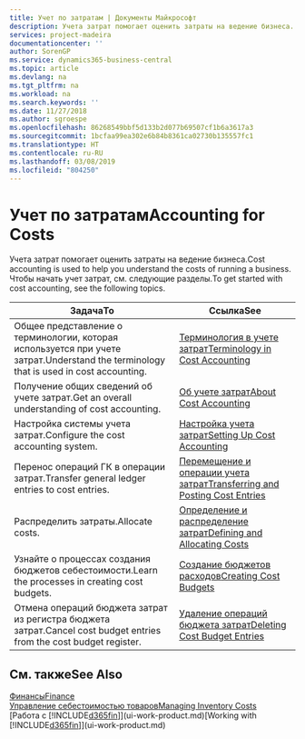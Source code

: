 ```yaml
---
title: Учет по затратам | Документы Майкрософт
description: Учета затрат помогает оценить затраты на ведение бизнеса. Чтобы начать учет затрат, см. следующие разделы.
services: project-madeira
documentationcenter: ''
author: SorenGP
ms.service: dynamics365-business-central
ms.topic: article
ms.devlang: na
ms.tgt_pltfrm: na
ms.workload: na
ms.search.keywords: ''
ms.date: 11/27/2018
ms.author: sgroespe
ms.openlocfilehash: 86268549bbf5d133b2d077b69507cf1b6a3617a3
ms.sourcegitcommit: 1bcfaa99ea302e6b84b8361ca02730b135557fc1
ms.translationtype: HT
ms.contentlocale: ru-RU
ms.lasthandoff: 03/08/2019
ms.locfileid: "804250"
---
```

# <a name="accounting-for-costs"></a><span data-ttu-id="59988-104">Учет по затратам</span><span class="sxs-lookup"><span data-stu-id="59988-104">Accounting for Costs</span></span>
<span data-ttu-id="59988-105">Учета затрат помогает оценить затраты на ведение бизнеса.</span><span class="sxs-lookup"><span data-stu-id="59988-105">Cost accounting is used to help you understand the costs of running a business.</span></span> <span data-ttu-id="59988-106">Чтобы начать учет затрат, см. следующие разделы.</span><span class="sxs-lookup"><span data-stu-id="59988-106">To get started with cost accounting, see the following topics.</span></span>  

|<span data-ttu-id="59988-107">Задача</span><span class="sxs-lookup"><span data-stu-id="59988-107">To</span></span>|<span data-ttu-id="59988-108">Ссылка</span><span class="sxs-lookup"><span data-stu-id="59988-108">See</span></span>|  
|--------|---------|  
|<span data-ttu-id="59988-109">Общее представление о терминологии, которая используется при учете затрат.</span><span class="sxs-lookup"><span data-stu-id="59988-109">Understand the terminology that is used in cost accounting.</span></span>|[<span data-ttu-id="59988-110">Терминология в учете затрат</span><span class="sxs-lookup"><span data-stu-id="59988-110">Terminology in Cost Accounting</span></span>](finance-terminology-in-cost-accounting.md)|  
|<span data-ttu-id="59988-111">Получение общих сведений об учете затрат.</span><span class="sxs-lookup"><span data-stu-id="59988-111">Get an overall understanding of cost accounting.</span></span>|[<span data-ttu-id="59988-112">Об учете затрат</span><span class="sxs-lookup"><span data-stu-id="59988-112">About Cost Accounting</span></span>](finance-about-cost-accounting.md)|  
|<span data-ttu-id="59988-113">Настройка системы учета затрат.</span><span class="sxs-lookup"><span data-stu-id="59988-113">Configure the cost accounting system.</span></span>|[<span data-ttu-id="59988-114">Настройка учета затрат</span><span class="sxs-lookup"><span data-stu-id="59988-114">Setting Up Cost Accounting</span></span>](finance-set-up-cost-accounting.md)|  
|<span data-ttu-id="59988-115">Перенос операций ГК в операции затрат.</span><span class="sxs-lookup"><span data-stu-id="59988-115">Transfer general ledger entries to cost entries.</span></span>|[<span data-ttu-id="59988-116">Перемещение и операции учета затрат</span><span class="sxs-lookup"><span data-stu-id="59988-116">Transferring and Posting Cost Entries</span></span>](finance-transfer-and-post-cost-entries.md)|  
|<span data-ttu-id="59988-117">Распределить затраты.</span><span class="sxs-lookup"><span data-stu-id="59988-117">Allocate costs.</span></span>|[<span data-ttu-id="59988-118">Определение и распределение затрат</span><span class="sxs-lookup"><span data-stu-id="59988-118">Defining and Allocating Costs</span></span>](finance-define-and-allocate-costs.md)|  
|<span data-ttu-id="59988-119">Узнайте о процессах создания бюджетов себестоимости.</span><span class="sxs-lookup"><span data-stu-id="59988-119">Learn the processes in creating cost budgets.</span></span>|[<span data-ttu-id="59988-120">Создание бюджетов расходов</span><span class="sxs-lookup"><span data-stu-id="59988-120">Creating Cost Budgets</span></span>](finance-create-cost-budgets.md)|
|<span data-ttu-id="59988-121">Отмена операций бюджета затрат из регистра бюджета затрат.</span><span class="sxs-lookup"><span data-stu-id="59988-121">Cancel cost budget entries from the cost budget register.</span></span>|[<span data-ttu-id="59988-122">Удаление операций бюджета затрат</span><span class="sxs-lookup"><span data-stu-id="59988-122">Deleting Cost Budget Entries</span></span>](finance-how-to-delete-cost-budget-entries.md)| 


## <a name="see-also"></a><span data-ttu-id="59988-123">См. также</span><span class="sxs-lookup"><span data-stu-id="59988-123">See Also</span></span>  
[<span data-ttu-id="59988-124">Финансы</span><span class="sxs-lookup"><span data-stu-id="59988-124">Finance</span></span>](finance.md)  
[<span data-ttu-id="59988-125">Управление себестоимостью товаров</span><span class="sxs-lookup"><span data-stu-id="59988-125">Managing Inventory Costs</span></span>](finance-manage-inventory-costs.md)  
<span data-ttu-id="59988-126">[Работа с [!INCLUDE[d365fin](includes/d365fin_md.md)]](ui-work-product.md)</span><span class="sxs-lookup"><span data-stu-id="59988-126">[Working with [!INCLUDE[d365fin](includes/d365fin_md.md)]](ui-work-product.md)</span></span>
